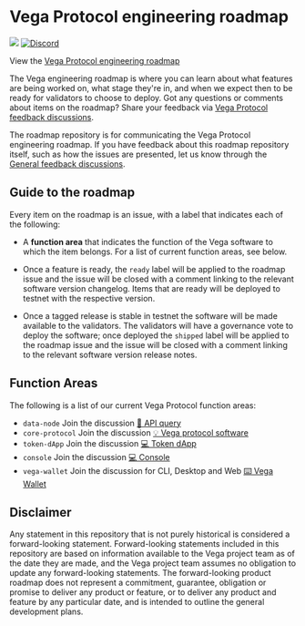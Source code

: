 # Vega Protocol engineering roadmap

[![](https://img.shields.io/badge/Project-Vega-yellow?style=flat-square)](https://vega.xyz/)
[![Discord](https://img.shields.io/discord/720571334798737489?color=yellow&label=discord&style=flat-square)](https://discord.gg/cYxGQ6Xv)

View the [Vega Protocol engineering roadmap](https://github.com/orgs/vegaprotocol/projects/114/views/4)

The Vega engineering roadmap is where you can learn about what features are being worked on, what stage they're in, and when we expect then to be ready for validators to choose to deploy. Got any questions or comments about items on the roadmap? Share your feedback via [Vega Protocol feedback discussions](https://github.com/vegaprotocol/feedback/discussions). 

The roadmap repository is for communicating the Vega Protocol engineering roadmap. If you have feedback about this roadmap repository itself, such as how the issues are presented, let us know through the [General feedback discussions](https://github.com/vegaprotocol/feedback/discussions/new?category=General-Feedback&title=[Vega%20roadmap]%20).

## Guide to the roadmap

Every item on the roadmap is an issue, with a label that indicates each of the following:

- A **function area** that indicates the function of the Vega software to which the item belongs. For a list of current function areas, see below.

- Once a feature is ready, the `ready` label will be applied to the roadmap issue and the issue will be closed with a comment linking to the relevant software version changelog. Items that are ready will be deployed to testnet with the respective version. 

- Once a tagged release is stable in testnet the software will be made available to the validators. The validators will have a governance vote to deploy the software; once deployed the `shipped` label will be applied to the roadmap issue and the issue will be closed with a comment linking to the relevant software version release notes. 

## Function Areas

The following is a list of our current Vega Protocol function areas:

- `data-node` Join the discussion [🧮 API query](https://github.com/vegaprotocol/feedback/discussions/categories/api-queries)
- `core-protocol` Join the discussion [💡 Vega protocol software](https://github.com/vegaprotocol/feedback/discussions/categories/protocol-software)
- `token-dApp` Join the discussion [💻 Token dApp](https://github.com/vegaprotocol/feedback/discussions/categories/token-dapp-and-console)
- `console` Join the discussion [💻 Console](https://github.com/vegaprotocol/feedback/discussions/categories/token-dapp-and-console)
- `vega-wallet` Join the discussion for CLI, Desktop and Web [⌨️ Vega Wallet](https://github.com/vegaprotocol/feedback/discussions/categories/vega-wallets)


## Disclaimer

Any statement in this repository that is not purely historical is considered a forward-looking statement. Forward-looking statements included in this repository are based on information available to the Vega project team as of the date they are made, and the Vega project team assumes no obligation to update any forward-looking statements. The forward-looking product roadmap does not represent a commitment, guarantee, obligation or promise to deliver any product or feature, or to deliver any product and feature by any particular date, and is intended to outline the general development plans.


